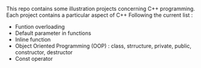 This repo contains some illustration projects concerning C++ programming.
Each project contains a particular aspect of C++
Following the current list : 

- Funtion overloading
- Default parameter in functions
- Inline function
- Object Oriented Programming (OOP) : class, strructure, private, public, constructor, destructor
- Const operator

